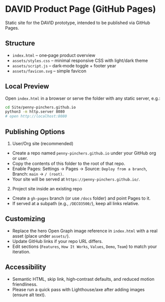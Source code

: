# DAVID Product Page (GitHub Pages)

Static site for the DAVID prototype, intended to be published via GitHub Pages.

## Structure

- `index.html` – one‑page product overview
- `assets/styles.css` – minimal responsive CSS with light/dark theme
- `assets/script.js` – dark‑mode toggle + footer year
- `assets/favicon.svg` – simple favicon

## Local Preview

Open `index.html` in a browser or serve the folder with any static server, e.g.:

```bash
cd Site/penny-pinchers.github.io
python3 -m http.server 8080
# open http://localhost:8080
```

## Publishing Options

1) User/Org site (recommended)
- Create a repo named `penny-pinchers.github.io` under your GitHub org or user.
- Copy the contents of this folder to the root of that repo.
- Enable Pages: Settings → Pages → Source: `Deploy from a branch`, Branch: `main` → `/ (root)`.
- Your site will be served at `https://penny-pinchers.github.io/`.

2) Project site inside an existing repo
- Create a `gh-pages` branch (or use `/docs` folder) and point Pages to it.
- If served at a subpath (e.g., `/DECO3500/`), keep all links relative.

## Customizing

- Replace the hero Open Graph image reference in `index.html` with a real asset (place under `assets/`).
- Update GitHub links if your repo URL differs.
- Edit sections (`Features`, `How It Works`, `Values`, `Demo`, `Team`) to match your iteration.

## Accessibility

- Semantic HTML, skip link, high‑contrast defaults, and reduced motion friendliness.
- Please run a quick pass with Lighthouse/axe after adding images (ensure alt text).

